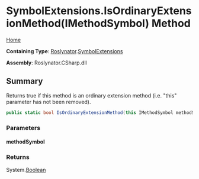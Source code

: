 <a name="_Top"></a>

# SymbolExtensions\.IsOrdinaryExtensionMethod\(IMethodSymbol\) Method

[Home](../../../README.md#_Top)

**Containing Type**: [Roslynator](../../README.md#_Top)\.[SymbolExtensions](../README.md#_Top)

**Assembly**: Roslynator\.CSharp\.dll

## Summary

Returns true if this method is an ordinary extension method \(i\.e\. "this" parameter has not been removed\)\.

```csharp
public static bool IsOrdinaryExtensionMethod(this IMethodSymbol methodSymbol)
```

### Parameters

#### methodSymbol

### Returns

System\.[Boolean](https://docs.microsoft.com/en-us/dotnet/api/system.boolean)


